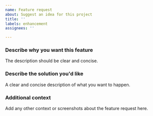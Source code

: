 ```yaml
---
name: Feature request
about: Suggest an idea for this project
title: ''
labels: enhancement
assignees: ''

---
```


### Describe why you want this feature
The description should be clear and concise.

### Describe the solution you'd like
A clear and concise description of what you want to happen.

### Additional context
Add any other context or screenshots about the feature request here.
